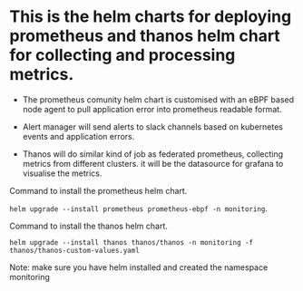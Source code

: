 # This is the helm charts for deploying prometheus and thanos helm chart for collecting and processing metrics.

- The prometheus comunity helm chart is customised with an eBPF based node agent to pull application error into prometheus readable format.

- Alert manager will send alerts to slack channels based on kubernetes events and application errors.

- Thanos will do similar kind of job as federated prometheus, collecting metrics from different clusters. it will be the datasource for grafana to visualise the metrics.
 

Command to install the prometheus helm chart.

`helm upgrade --install prometheus prometheus-ebpf -n monitoring`.

Command to install the thanos helm chart.

`helm upgrade --install thanos thanos/thanos -n monitoring -f thanos/thanos-custom-values.yaml` 

Note: make sure you have helm installed and created the namespace monitoring
